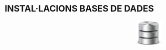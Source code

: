 # INSTAL·LACIONS BASES DE DADES 
<img style="float:right" src="imatges/bbdd_logo.png" alt="drawing" width="85"/>



